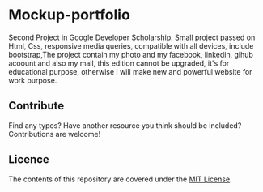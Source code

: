 # Mockup-portfolio

Second Project in Google Developer Scholarship.
Small project passed on Html, Css, responsive media queries, compatible with all devices, include bootstrap,The project contain my photo and my facebook, linkedin, gihub acoount and also my mail, this edition cannot be upgraded, it's for educational purpose, otherwise i will make new and powerful website for work purpose.

## Contribute

Find any typos? Have another resource you think should be included? Contributions are welcome!

## Licence
The contents of this repository are covered under the [MIT License](https://rem.mit-license.org/).
